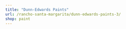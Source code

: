 ```yaml
---
title: "Dunn-Edwards Paints"
url: /rancho-santa-margarita/dunn-edwards-paints-3/
shop: paint
---
```

